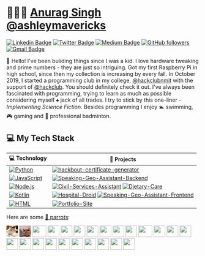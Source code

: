 # 👨🏻‍💻 [Anurag Singh](https://anuragsingh.dev) [@ashleymavericks](https://anuragsingh.dev)

[![Linkedin Badge](https://img.shields.io/badge/-Anurag%20Singh-blue?style=social&logo=Linkedin&logoColor=blue&link=https://www.linkedin.com/in/ashlyemavericks/)](https://www.linkedin.com/in/ashlyemavericks/) [![Twitter Badge](http://img.shields.io/badge/-@ashleymavericks-1ca0f1?style=social&logo=twitter&logoColor=blue&link=https://twitter.com/ashlyemavericks)](https://twitter.com/ashlyemavericks) [![Medium Badge](http://img.shields.io/badge/-@ashleymavericks-1ca0f1?style=social&logo=Medium&logoColor=black&link=https://medium.com/@ashleymavericks)](https://medium.com/@ashleymavericks) [![GitHub followers](https://img.shields.io/github/followers/ashleymavericks?label=Follow&style=social)](https://github.com/ashleymavericks/?tab=follow) [![Gmail Badge](https://img.shields.io/badge/-singhanurag024-c14438?style=social&logo=Gmail&logoColor=red&link=mailto:singhanurag024@gmail.com)](mailto:singhanurag024@gmail.com) 


<!-- :man_technologist: Personal Site: [anuragsingh.dev](https://anuragsingh.dev) ╼╾ 🐦 Twitter: [ashleymavericks](https://twitter.com/ashlyemavericks) ╼╾ :mailbox_with_mail: Linkedin: [ashlyemavericks](https://www.linkedin.com/in/ashlyemavericks/) -->

:wave: Hello! I've been buliding things since I was a kid. I love hardware tweaking and prime numbers - they are just so intriguing. Got my first Raspberry Pi in high school, since then my collection is increasing by every fall. In October 2019, I started a programming club in my college, [@hackclubnmit](https://github.com/hackclub-nmit) with the support of [@hackclub](https://hackclub.com/). You should definitely check it out. I've always been fascinated with programming, trying to learn as much as possible considering myself :spades: jack of all trades. I try to stick by this one-liner - *Implementing Science Fiction*. Besides programming I enjoy :swimmer: swimming, :video_game: gaming and :badminton: professional badminton.

## 💻 My Tech Stack

<!-- START OF PROFILE STACK, DO NOT REMOVE -->
| 💻 **Technology** | 🚀 **Projects** |
|-|-|
| [![Python](https://img.shields.io/static/v1?label=&message=Python&color=3C78A9&logo=python&logoColor=FFFFFF)](https://www.python.org/) | [![hackbout-certificate-generator](https://img.shields.io/static/v1?label=hackbout-certificate-generator&message=%20&color=000605&logo=github&logoColor=white&labelColor=000605)](https://github.com/HackClub-NMIT/hackbout-certificate-generator) |
| [![JavaScript](https://img.shields.io/static/v1?label=&message=JavaScript&color=F1E05A&logo=javascript&logoColor=FFFFFF)](https://developer.mozilla.org/en-US/docs/Web/JavaScript) | [![Speaking-Geo-Assistant-Backend](https://img.shields.io/static/v1?label=Speaking-Geo-Assistant-Backend&message=%20&color=000605&logo=github&logoColor=white&labelColor=000605)](https://github.com/ashleymavericks/Speaking-Geo-Assistant-Backend) |
| [![Node.js](https://img.shields.io/static/v1?label=&message=Node.js&color=47d147&logo=node.js&logoColor=FFFFFF)](https://nodejs.org/en/) | [![Civil-Services-Assistant](https://img.shields.io/static/v1?label=Civil-Services-Assistant&message=%20&color=000605&logo=github&logoColor=white&labelColor=000605)](https://github.com/ashleymavericks/Civil-Services-Assistant) [![Dietary-Care](https://img.shields.io/static/v1?label=Dietary-Care%20%28WIP%29&message=%20&color=000605&logo=github&logoColor=white&labelColor=000605)](https://github.com/ashleymavericks/Dietary-Care) |
| [![Kotlin](https://img.shields.io/static/v1?label=&message=Kotlin&color=4FA1EF&logo=kotlin&logoColor=FFFFFF)](https://kotlinlang.org/) | [![Hospital-Droid](https://img.shields.io/static/v1?label=Hospital-Droid&message=%20&color=000605&logo=github&logoColor=white&labelColor=000605)](https://github.com/ashleymavericks/Hospital-Droid) [![Speaking-Geo-Assistant-Frontend](https://img.shields.io/static/v1?label=Speaking-Geo-Assistant-Frontend&message=%20&color=000605&logo=github&logoColor=white&labelColor=000605)](https://github.com/ashleymavericks/Speaking-Geo-Assistant-Frontend) |
| [![HTML](https://img.shields.io/static/v1?label=&message=HTML&color=ff751a&logo=HTML5&logoColor=FFFFFF)](https://developer.mozilla.org/en-US/docs/Web/Guide/HTML/HTML5) | [![Portfolio-Site](https://img.shields.io/static/v1?label=Portfolio-Site&message=%20&color=000605&logo=github&logoColor=white&labelColor=000605)](https://github.com/ashleymavericks/Portfolio-Site) |
<!-- END OF PROFILE STACK, DO NOT REMOVE -->

Here are some [🦜 parrots](https://cultofthepartyparrot.com):

<div>
    <img src="https://github.com/siddhiguptaa/ashleymavericks/blob/master/cat_dance.gif" width="30" height="30"/>
    <img src="https://github.com/siddhiguptaa/ashleymavericks/blob/master/cat_kya_ho_rha_h.gif" width="30" height="30"/>
    <img src="https://cultofthepartyparrot.com/parrots/asyncparrot.gif" width="36" height="30"/>
    <img src="https://cultofthepartyparrot.com/parrots/exceptionallyfastparrot.gif" width="30" height="30"/>
    <img src="https://cultofthepartyparrot.com/parrots/hd/60fpsparrot.gif" width="30" height="30"/>
    <img src="https://cultofthepartyparrot.com/parrots/hd/jumpingparrot.gif" width="30" height="30"/>
    <img src="https://cultofthepartyparrot.com/parrots/hd/opensourceparrot.gif" width="30" height="30"/>
    <img src="https://cultofthepartyparrot.com/parrots/hd/dealwithitnowparrot.gif" width="30" height="30"/>
    <img src="https://cultofthepartyparrot.com/parrots/hd/hypnoparrotlight.gif" width="30" height="30"/>
    <img src="https://cultofthepartyparrot.com/parrots/databaseparrot.gif" width="30" height="30"/>
    <img src="https://cultofthepartyparrot.com/parrots/fixparrot.gif" width="36" height="30"/>
    <img src="https://cultofthepartyparrot.com/parrots/hd/laptop_parrot.gif" width="30" height="30"/>
    <img src="https://cultofthepartyparrot.com/parrots/hd/spinningparrot.gif" width="30" height="30"/>
    <img src="https://cultofthepartyparrot.com/parrots/hd/levitationparrot.gif" width="30" height="30"/>
    <img src="https://cultofthepartyparrot.com/parrots/hd/meldparrot.gif" width="30" height="30"/>
    <img src="https://cultofthepartyparrot.com/parrots/slomoparrot.gif" width="30" height="30"/>
    <img src="https://cultofthepartyparrot.com/parrots/hd/moonwalkingparrot.gif" width="30" height="30"/>
    <img src="https://cultofthepartyparrot.com/parrots/hd/stableparrot.gif" width="30" height="30"/>
    <img src="https://cultofthepartyparrot.com/parrots/hd/scienceparrot.gif" width="30" height="30"/>
    <img src="https://cultofthepartyparrot.com/parrots/hd/pirateparrot.gif" width="30" height="30"/>
    <img src="https://cultofthepartyparrot.com/parrots/hd/footballparrot.gif" width="30" height="30"/>
    <img src="https://cultofthepartyparrot.com/parrots/hd/illuminatiparrot.gif" width="30" height="30"/>
    <img src="https://cultofthepartyparrot.com/parrots/hd/hypnoparrotdark.gif" width="30" height="30"/>
    <img src="https://cultofthepartyparrot.com/parrots/hd/mustacheparrot.gif" width="30" height="30"/>
</div>
